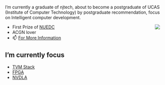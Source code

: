 <!--
**LeiWang1999/LeiWang1999** is a ✨ _special_ ✨ repository because its `README.md` (this file) appears on your GitHub profile.

Here are some ideas to get you started:

- 🔭 I’m currently working on ...
- 🌱 I’m currently learning ...
- 👯 I’m looking to collaborate on ...
- 🤔 I’m looking for help with ...
- 💬 Ask me about ...
- 📫 How to reach me: ...
- 😄 Pronouns: ...
- ⚡ Fun fact: ...
-->
I’m currently a graduate of njtech, about to become a postgraduate of UCAS (Institute of Computer Technology) by postgraduate recommendation, focus on Intelligent computer development.

<img align="right" src="https://github-readme-stats.vercel.app/api?username=LeiWang1999&count_private=true&show_icons=true&theme=buefy&include_all_commits=true">

- First Prize of [NUEDC](https://www.nuedc-training.com.cn/)
- ACGN lover
- 📫 [For More Information](https://leiblog.wang/about)

## I’m currently focus
  - [TVM Stack](https://tvm.apache.org/)
  - [FPGA](https://github.com/LeiWang1999/FPGA)
  - [NVDLA](https://github.com/nvdla)
